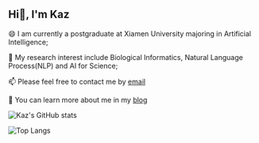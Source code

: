 ## Hi👋, I'm Kaz

😄 I am currently a postgraduate at Xiamen University majoring in Artificial Intelligence;

🔭 My research interest include Biological Informatics, Natural Language Process(NLP) and AI for Science;

📫 Please feel free to contact me by [email](mailto:alanluo233@gmail.com)

💬 You can learn more about me in my [blog](https://www.kazovo.cn)

![Kaz's GitHub stats](https://github-readme-stats.vercel.app/api?username=HuoYu233)

![Top Langs](https://github-readme-stats.vercel.app/api/top-langs/?username=HuoYu233&size_weight=0.5&count_weight=0.5&langs_count=8)

<!--
**HuoYu233/HuoYu233** is a ✨ _special_ ✨ repository because its `README.md` (this file) appears on your GitHub profile.

Here are some ideas to get you started:

- 🔭 I’m currently working on ...
- 🌱 I’m currently learning ...
- 👯 I’m looking to collaborate on ...
- 🤔 I’m looking for help with ...
- 💬 Ask me about ...
- 📫 How to reach me: ...
- 😄 Pronouns: ...
- ⚡ Fun fact: ...
  -->
